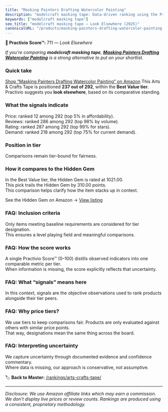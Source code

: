 ```yaml
---
title: "Masking Painters Drafting Watercolor Painting"
description: "modelcraft masking tape: Data-driven ranking using the Practivio Score™. Positioned by quality, value, demand, findability, momentum."
keywords: ["modelcraft masking tape"]
seo_title: "modelcraft masking tape — Look Elsewhere (2025)"
canonicalURL: "/products/masking-painters-drafting-watercolor-painting-B0F7RPCXRR/"
---
```


**🚫 Practivio Score™:** 711 — _Look Elsewhere_


*If you're comparing **modelcraft masking tape**, **[Masking Painters Drafting Watercolor Painting](https://www.amazon.com/dp/B0F7RPCXRR?tag=practivio-20)** is a strong alternative to put on your shortlist.*
### Quick take
[Shop “Masking Painters Drafting Watercolor Painting” on Amazon](https://www.amazon.com/dp/B0F7RPCXRR?tag=practivio-20)
This Arts & Crafts Tape is positioned **237 out of 292**, within the **Best Value tier**.  
Practivio suggests you **look elsewhere**, based on its comparative standing.

### What the signals indicate
Price: ranked 12 among 292 (top 5% in affordability).  
Reviews: ranked 286 among 292 (top 98% by volume).  
Rating: ranked 287 among 292 (top 99% for stars).  
Demand: ranked 218 among 292 (top 75% for current demand).

### Position in tier
Comparisons remain tier-bound for fairness.

### How it compares to the Hidden Gem
In the Best Value tier, the Hidden Gem is rated at 1021.00.  
This pick trails the Hidden Gem by 310.00 points.  
This comparison helps clarify how the item stacks up in context.  

See the Hidden Gem on Amazon → [View listing](https://www.amazon.com/dp/B0035LXTYU?tag=practivio-20)

### FAQ: Inclusion criteria
Only items meeting baseline requirements are considered for tier designation.  
This ensures a level playing field and meaningful comparisons.

### FAQ: How the score works
A single Practivio Score™ (0–100) distills observed indicators into one comparable metric per tier.  
When information is missing, the score explicitly reflects that uncertainty.

### FAQ: What “signals” means here
In this context, signals are the objective observations used to rank products alongside their tier peers.

### FAQ: Why price tiers?
We use tiers to keep comparisons fair. Products are only evaluated against others with similar price points.  
That way, designations mean the same thing across the board.

### FAQ: Interpreting uncertainty
We capture uncertainty through documented evidence and confidence commentary.  
Where data is missing, our approach is conservative, not assumptive.


🏷️ **Back to Master:** [/rankings/arts-crafts-tape/](/rankings/arts-crafts-tape/)

---
_Disclosure: We use Amazon affiliate links which may earn a commission. We don’t display live prices or review counts. Rankings are produced using a consistent, proprietary methodology._
